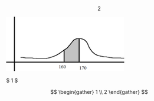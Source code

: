﻿<p align="center">2</p>
<a> 
	<img src="https://github.com/FelPrim/bmstu/blob/master/obsidian%20stuff/attachments/Pasted%20image%2020250213141602.png"  width="320" > 
</a>

$
1
$


$$
\begin{gather} 1
\\
2 \end{gather}
$$


